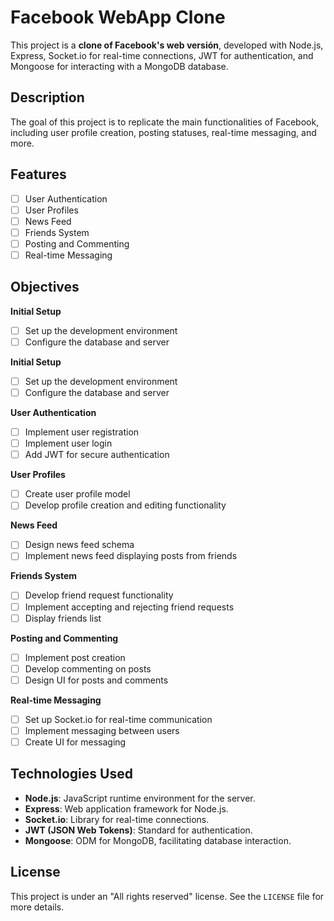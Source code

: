 # Facebook WebApp Clone

This project is a **clone of Facebook's web versión**, developed with Node.js, Express, Socket.io for real-time connections, JWT for authentication, and Mongoose for interacting with a MongoDB database.

## Description

The goal of this project is to replicate the main functionalities of Facebook, including user profile creation, posting statuses, real-time messaging, and more.

## Features

- [ ] User Authentication
- [ ] User Profiles
- [ ] News Feed
- [ ] Friends System
- [ ] Posting and Commenting
- [ ] Real-time Messaging

## Objectives

  **Initial Setup**
  - [ ] Set up the development environment
  - [ ] Configure the database and server
  
  **Initial Setup**
  - [ ] Set up the development environment
  - [ ] Configure the database and server
  
  **User Authentication**
  - [ ] Implement user registration
  - [ ] Implement user login
  - [ ] Add JWT for secure authentication
  
  **User Profiles**
  - [ ] Create user profile model
  - [ ] Develop profile creation and editing functionality
  
  **News Feed**
  - [ ] Design news feed schema
  - [ ] Implement news feed displaying posts from friends
  
  **Friends System**
  - [ ] Develop friend request functionality
  - [ ] Implement accepting and rejecting friend requests
  - [ ] Display friends list
  
  **Posting and Commenting**
  - [ ] Implement post creation
  - [ ] Develop commenting on posts
  - [ ] Design UI for posts and comments
  
  **Real-time Messaging**
  - [ ] Set up Socket.io for real-time communication
  - [ ] Implement messaging between users
  - [ ] Create UI for messaging

## Technologies Used

- **Node.js**: JavaScript runtime environment for the server.
- **Express**: Web application framework for Node.js.
- **Socket.io**: Library for real-time connections.
- **JWT (JSON Web Tokens)**: Standard for authentication.
- **Mongoose**: ODM for MongoDB, facilitating database interaction.

## License

This project is under an "All rights reserved" license. See the `LICENSE` file for more details.